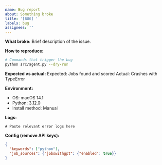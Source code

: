 ```yaml
---
name: Bug report
about: Something broke
title: '[BUG] '
labels: bug
assignees: ''
---
```


**What broke:**
Brief description of the issue.

**How to reproduce:**
```bash
# Commands that trigger the bug
python src/agent.py --dry-run
```

**Expected vs actual:**
Expected: Jobs found and scored
Actual: Crashes with TypeError

**Environment:**
- OS: macOS 14.1
- Python: 3.12.0
- Install method: Manual

**Logs:**
```
# Paste relevant error logs here
```

**Config (remove API keys):**
```json
{
  "keywords": ["python"],
  "job_sources": {"jobswithgpt": {"enabled": true}}
}
```
